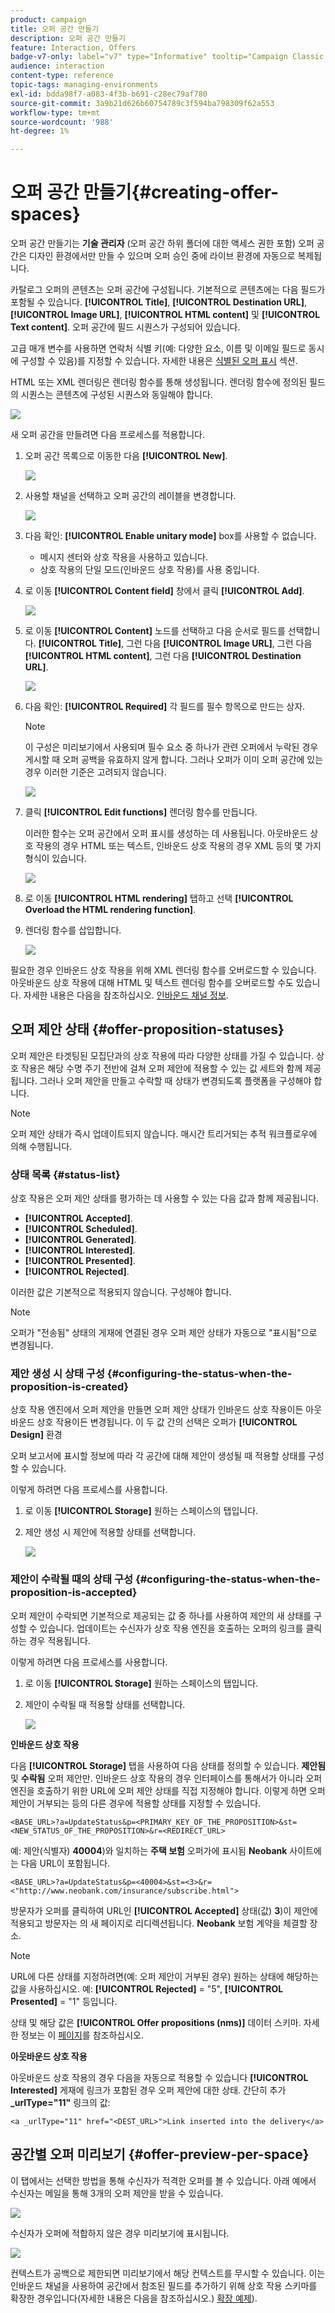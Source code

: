 ```yaml
---
product: campaign
title: 오퍼 공간 만들기
description: 오퍼 공간 만들기
feature: Interaction, Offers
badge-v7-only: label="v7" type="Informative" tooltip="Campaign Classic v7에만 적용됩니다."
audience: interaction
content-type: reference
topic-tags: managing-environments
exl-id: bdda98f7-a083-4f3b-b691-c28ec79af780
source-git-commit: 3a9b21d626b60754789c3f594ba798309f62a553
workflow-type: tm+mt
source-wordcount: '988'
ht-degree: 1%

---
```


# 오퍼 공간 만들기{#creating-offer-spaces}



오퍼 공간 만들기는 **기술 관리자** (오퍼 공간 하위 폴더에 대한 액세스 권한 포함) 오퍼 공간은 디자인 환경에서만 만들 수 있으며 오퍼 승인 중에 라이브 환경에 자동으로 복제됩니다.

카탈로그 오퍼의 콘텐츠는 오퍼 공간에 구성됩니다. 기본적으로 콘텐츠에는 다음 필드가 포함될 수 있습니다. **[!UICONTROL Title]**, **[!UICONTROL Destination URL]**, **[!UICONTROL Image URL]**, **[!UICONTROL HTML content]** 및 **[!UICONTROL Text content]**. 오퍼 공간에 필드 시퀀스가 구성되어 있습니다.

고급 매개 변수를 사용하면 연락처 식별 키(예: 다양한 요소, 이름 및 이메일 필드로 동시에 구성할 수 있음)를 지정할 수 있습니다. 자세한 내용은 [식별된 오퍼 표시](../../interaction/using/integration-via-javascript--client-side-.md#presenting-an-identified-offer) 섹션.

HTML 또는 XML 렌더링은 렌더링 함수를 통해 생성됩니다. 렌더링 함수에 정의된 필드의 시퀀스는 콘텐츠에 구성된 시퀀스와 동일해야 합니다.

![](assets/offer_space_create_009.png)

새 오퍼 공간을 만들려면 다음 프로세스를 적용합니다.

1. 오퍼 공간 목록으로 이동한 다음 **[!UICONTROL New]**.

   ![](assets/offer_space_create_001.png)

1. 사용할 채널을 선택하고 오퍼 공간의 레이블을 변경합니다.

   ![](assets/offer_space_create_002.png)

1. 다음 확인: **[!UICONTROL Enable unitary mode]** box를 사용할 수 없습니다.

   * 메시지 센터와 상호 작용을 사용하고 있습니다.
   * 상호 작용의 단일 모드(인바운드 상호 작용)를 사용 중입니다.

1. 로 이동 **[!UICONTROL Content field]** 창에서 클릭 **[!UICONTROL Add]**.

   ![](assets/offer_space_create_003.png)

1. 로 이동 **[!UICONTROL Content]** 노드를 선택하고 다음 순서로 필드를 선택합니다. **[!UICONTROL Title]**, 그런 다음 **[!UICONTROL Image URL]**, 그런 다음 **[!UICONTROL HTML content]**, 그런 다음 **[!UICONTROL Destination URL]**.

   ![](assets/offer_space_create_004.png)

1. 다음 확인: **[!UICONTROL Required]** 각 필드를 필수 항목으로 만드는 상자.

   >[!NOTE]
   >
   >이 구성은 미리보기에서 사용되며 필수 요소 중 하나가 관련 오퍼에서 누락된 경우 게시할 때 오퍼 공백을 유효하지 않게 합니다. 그러나 오퍼가 이미 오퍼 공간에 있는 경우 이러한 기준은 고려되지 않습니다.

   ![](assets/offer_space_create_005.png)

1. 클릭 **[!UICONTROL Edit functions]** 렌더링 함수를 만듭니다.

   이러한 함수는 오퍼 공간에서 오퍼 표시를 생성하는 데 사용됩니다. 아웃바운드 상호 작용의 경우 HTML 또는 텍스트, 인바운드 상호 작용의 경우 XML 등의 몇 가지 형식이 있습니다.

   ![](assets/offer_space_create_006.png)

1. 로 이동 **[!UICONTROL HTML rendering]** 탭하고 선택 **[!UICONTROL Overload the HTML rendering function]**.
1. 렌더링 함수를 삽입합니다.

   ![](assets/offer_space_create_007.png)

필요한 경우 인바운드 상호 작용을 위해 XML 렌더링 함수를 오버로드할 수 있습니다. 아웃바운드 상호 작용에 대해 HTML 및 텍스트 렌더링 함수를 오버로드할 수도 있습니다. 자세한 내용은 다음을 참조하십시오. [인바운드 채널 정보](../../interaction/using/about-inbound-channels.md).

## 오퍼 제안 상태 {#offer-proposition-statuses}

오퍼 제안은 타겟팅된 모집단과의 상호 작용에 따라 다양한 상태를 가질 수 있습니다. 상호 작용은 해당 수명 주기 전반에 걸쳐 오퍼 제안에 적용할 수 있는 값 세트와 함께 제공됩니다. 그러나 오퍼 제안을 만들고 수락할 때 상태가 변경되도록 플랫폼을 구성해야 합니다.

>[!NOTE]
>
>오퍼 제안 상태가 즉시 업데이트되지 않습니다. 매시간 트리거되는 추적 워크플로우에 의해 수행됩니다.

### 상태 목록 {#status-list}

상호 작용은 오퍼 제안 상태를 평가하는 데 사용할 수 있는 다음 값과 함께 제공됩니다.

* **[!UICONTROL Accepted]**.
* **[!UICONTROL Scheduled]**.
* **[!UICONTROL Generated]**.
* **[!UICONTROL Interested]**.
* **[!UICONTROL Presented]**.
* **[!UICONTROL Rejected]**.

이러한 값은 기본적으로 적용되지 않습니다. 구성해야 합니다.

>[!NOTE]
>
>오퍼가 &quot;전송됨&quot; 상태의 게재에 연결된 경우 오퍼 제안 상태가 자동으로 &quot;표시됨&quot;으로 변경됩니다.

### 제안 생성 시 상태 구성 {#configuring-the-status-when-the-proposition-is-created}

상호 작용 엔진에서 오퍼 제안을 만들면 오퍼 제안 상태가 인바운드 상호 작용이든 아웃바운드 상호 작용이든 변경됩니다. 이 두 값 간의 선택은 오퍼가 **[!UICONTROL Design]** 환경

오퍼 보고서에 표시할 정보에 따라 각 공간에 대해 제안이 생성될 때 적용할 상태를 구성할 수 있습니다.

이렇게 하려면 다음 프로세스를 사용합니다.

1. 로 이동 **[!UICONTROL Storage]** 원하는 스페이스의 탭입니다.
1. 제안 생성 시 제안에 적용할 상태를 선택합니다.

   ![](assets/offer_update_status_001.png)

### 제안이 수락될 때의 상태 구성 {#configuring-the-status-when-the-proposition-is-accepted}

오퍼 제안이 수락되면 기본적으로 제공되는 값 중 하나를 사용하여 제안의 새 상태를 구성할 수 있습니다. 업데이트는 수신자가 상호 작용 엔진을 호출하는 오퍼의 링크를 클릭하는 경우 적용됩니다.

이렇게 하려면 다음 프로세스를 사용합니다.

1. 로 이동 **[!UICONTROL Storage]** 원하는 스페이스의 탭입니다.
1. 제안이 수락될 때 적용할 상태를 선택합니다.

   ![](assets/offer_update_status_002.png)

**인바운드 상호 작용**

다음 **[!UICONTROL Storage]** 탭을 사용하여 다음 상태를 정의할 수 있습니다. **제안됨** 및 **수락됨** 오퍼 제안만. 인바운드 상호 작용의 경우 인터페이스를 통해서가 아니라 오퍼 엔진을 호출하기 위한 URL에 오퍼 제안 상태를 직접 지정해야 합니다. 이렇게 하면 오퍼 제안이 거부되는 등의 다른 경우에 적용할 상태를 지정할 수 있습니다.

```
<BASE_URL>?a=UpdateStatus&p=<PRIMARY_KEY_OF_THE_PROPOSITION>&st=<NEW_STATUS_OF_THE_PROPOSITION>&r=<REDIRECT_URL>
```

예: 제안(식별자) **40004**)와 일치하는 **주택 보험** 오퍼가에 표시됨 **Neobank** 사이트에는 다음 URL이 포함됩니다.

```
<BASE_URL>?a=UpdateStatus&p=<40004>&st=<3>&r=<"http://www.neobank.com/insurance/subscribe.html">
```

방문자가 오퍼를 클릭하여 URL인 **[!UICONTROL Accepted]** 상태(값) **3**)이 제안에 적용되고 방문자는 의 새 페이지로 리디렉션됩니다. **Neobank** 보험 계약을 체결할 장소.

>[!NOTE]
>
>URL에 다른 상태를 지정하려면(예: 오퍼 제안이 거부된 경우) 원하는 상태에 해당하는 값을 사용하십시오. 예: **[!UICONTROL Rejected]** = &quot;5&quot;, **[!UICONTROL Presented]** = &quot;1&quot; 등입니다.
>
>상태 및 해당 값은 **[!UICONTROL Offer propositions (nms)]** 데이터 스키마. 자세한 정보는 이 [페이지](../../configuration/using/data-schemas.md)를 참조하십시오.

**아웃바운드 상호 작용**

아웃바운드 상호 작용의 경우 다음을 자동으로 적용할 수 있습니다 **[!UICONTROL Interested]** 게재에 링크가 포함된 경우 오퍼 제안에 대한 상태. 간단히 추가 **_urlType=&quot;11&quot;** 링크의 값:

```
<a _urlType="11" href="<DEST_URL>">Link inserted into the delivery</a>
```

## 공간별 오퍼 미리보기 {#offer-preview-per-space}

이 탭에서는 선택한 방법을 통해 수신자가 적격한 오퍼를 볼 수 있습니다. 아래 예에서 수신자는 메일을 통해 3개의 오퍼 제안을 받을 수 있습니다.

![](assets/offer_space_overview_002.png)

수신자가 오퍼에 적합하지 않은 경우 미리보기에 표시됩니다.

![](assets/offer_space_overview_001.png)

컨텍스트가 공백으로 제한되면 미리보기에서 해당 컨텍스트를 무시할 수 있습니다. 이는 인바운드 채널을 사용하여 공간에서 참조된 필드를 추가하기 위해 상호 작용 스키마를 확장한 경우입니다(자세한 내용은 다음을 참조하십시오.) [확장 예제](../../interaction/using/extension-example.md)).
